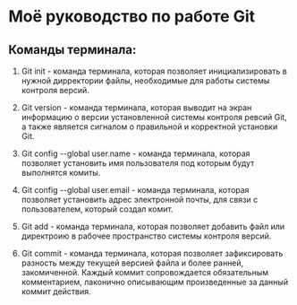 # Моё руководство по работе Git

## Команды терминала:

1. Git init - команда терминала, которая позволяет инициализировать в нужной дирректории файлы, необходимые для работы системы контроля версий.

2. Git version - команда терминала, которая выводит на экран информацию о версии установленной системы контроля ревсий Git, а также является сигналом о правильной и корректной установки Git.

3. Git config --global user.name - команда терминала, которая позволяет установить имя пользователя под которым будут выполнятся комиты.

4. Git config --global user.email - команда терминала, которая позволяет установить адрес электронной почты, для связи с пользователем, который создал комит.

5. Git add - команда терминала, которая позволяет добавить файл или директроию в рабочее пространство системы контроля версий.

6. Git commit - команда терминала, которая позволяет зафиксировать разность между текущей версией файла и более ранней, закомиченной. Каждый коммит сопровождается обязательным комментарием, лаконично описывающим произведенные за данный коммит действия.